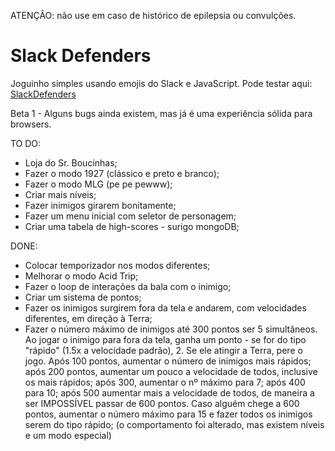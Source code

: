 ATENÇÃO: não use em caso de histórico de epilepsia ou convulções.

# Slack Defenders

Joguinho simples usando emojis do Slack e JavaScript.
Pode testar aqui: <a href="https://luishansen.github.io/SlackDefenders/">SlackDefenders</a>

Beta 1 - Alguns bugs ainda existem, mas já é uma experiência sólida para browsers.

TO DO:
- Loja do Sr. Boucinhas;
- Fazer o modo 1927 (clássico e preto e branco);
- Fazer o modo MLG (pe pe pewww);
- Criar mais níveis;
- Fazer inimigos girarem bonitamente;
- Fazer um menu inicial com seletor de personagem;
- Criar uma tabela de high-scores - surigo mongoDB;

DONE:
- Colocar temporizador nos modos diferentes;
- Melhorar o modo Acid Trip;
- Fazer o loop de interações da bala com o inimigo;
- Criar um sistema de pontos;
- Fazer os inimigos surgirem fora da tela e andarem, com velocidades diferentes, em direção à Terra;
- Fazer o número máximo de inimigos até 300 pontos ser 5 simultâneos. Ao jogar o inimigo para fora da tela, ganha um ponto - se for do tipo "rápido" (1.5x a velocidade padrão), 2. Se ele atingir a Terra, pere o jogo. Após 100 pontos, aumentar o número de inimigos mais rápidos; após 200 pontos, aumentar um pouco a velocidade de todos, inclusive os mais rápidos; após 300, aumentar o nº máximo para 7; após 400 para 10; após 500 aumentar mais a velocidade de todos, de maneira a ser IMPOSSÍVEL passar de 600 pontos. Caso alguém chege a 600 pontos, aumentar o número máximo para 15 e fazer todos os inimigos serem do tipo rápido; (o comportamento foi alterado, mas existem níveis e um modo especial)
